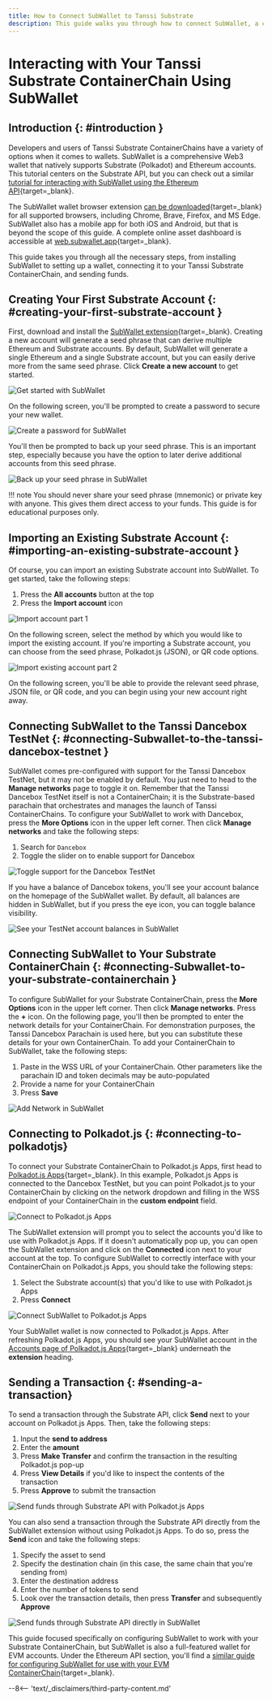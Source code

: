 ```yaml
---
title: How to Connect SubWallet to Tanssi Substrate
description: This guide walks you through how to connect SubWallet, a comprehensive Polkadot, Substrate, and Ethereum wallet, to your Tanssi Substrate ContainerChain. 
---
```


# Interacting with Your Tanssi Substrate ContainerChain Using SubWallet

## Introduction {: #introduction }

Developers and users of Tanssi Substrate ContainerChains have a variety of options when it comes to wallets. SubWallet is a comprehensive Web3 wallet that natively supports Substrate (Polkadot) and Ethereum accounts. This tutorial centers on the Substrate API, but you can check out a similar [tutorial for interacting with SubWallet using the Ethereum API](/builders/interact/ethereum-api/wallets/subwallet){target=\_blank}.

The SubWallet wallet browser extension [can be downloaded](https://www.subwallet.app/download.html){target=\_blank} for all supported browsers, including Chrome, Brave, Firefox, and MS Edge. SubWallet also has a mobile app for both iOS and Android, but that is beyond the scope of this guide. A complete online asset dashboard is accessible at [web.subwallet.app](https://web.subwallet.app/){target=\_blank}.

This guide takes you through all the necessary steps, from installing SubWallet to setting up a wallet, connecting it to your Tanssi Substrate ContainerChain, and sending funds.

## Creating Your First Substrate Account {: #creating-your-first-substrate-account }

First, download and install the [SubWallet extension](https://www.subwallet.app/download.html){target=\_blank}. Creating a new account will generate a seed phrase that can derive multiple Ethereum and Substrate accounts. By default, SubWallet will generate a single Ethereum and a single Substrate account, but you can easily derive more from the same seed phrase. Click **Create a new account** to get started.

![Get started with SubWallet](/images/builders/interact/substrate-api/wallets/subwallet/subwallet-1.png)

On the following screen, you'll be prompted to create a password to secure your new wallet.

![Create a password for SubWallet](/images/builders/interact/substrate-api/wallets/subwallet/subwallet-2.png)

You'll then be prompted to back up your seed phrase. This is an important step, especially because you have the option to later derive additional accounts from this seed phrase.

![Back up your seed phrase in SubWallet](/images/builders/interact/substrate-api/wallets/subwallet/subwallet-3.png)

!!! note
    You should never share your seed phrase (mnemonic) or private key with anyone. This gives them direct access to your funds. This guide is for educational purposes only.

## Importing an Existing Substrate Account {: #importing-an-existing-substrate-account }

Of course, you can import an existing Substrate account into SubWallet. To get started, take the following steps:

1. Press the **All accounts** button at the top
2. Press the **Import account** icon

![Import account part 1](/images/builders/interact/substrate-api/wallets/subwallet/subwallet-4.png)

On the following screen, select the method by which you would like to import the existing account. If you're importing a Substrate account, you can choose from the seed phrase, Polkadot.js (JSON), or QR code options.

![Import existing account part 2](/images/builders/interact/substrate-api/wallets/subwallet/subwallet-5.png)

On the following screen, you'll be able to provide the relevant seed phrase, JSON file, or QR code, and you can begin using your new account right away.

## Connecting SubWallet to the Tanssi Dancebox TestNet {: #connecting-Subwallet-to-the-tanssi-dancebox-testnet }

SubWallet comes pre-configured with support for the Tanssi Dancebox TestNet, but it may not be enabled by default. You just need to head to the **Manage networks** page to toggle it on. Remember that the Tanssi Dancebox TestNet itself is not a ContainerChain; it is the Substrate-based parachain that orchestrates and manages the launch of Tanssi ContainerChains. To configure your SubWallet to work with Dancebox, press the **More Options** icon in the upper left corner. Then click **Manage networks** and take the following steps:

1. Search for `Dancebox`
2. Toggle the slider on to enable support for Dancebox

![Toggle support for the Dancebox TestNet](/images/builders/interact/substrate-api/wallets/subwallet/subwallet-6.png)

If you have a balance of Dancebox tokens, you'll see your account balance on the homepage of the SubWallet wallet. By default, all balances are hidden in SubWallet, but if you press the eye icon, you can toggle balance visibility.

![See your TestNet account balances in SubWallet](/images/builders/interact/substrate-api/wallets/subwallet/subwallet-7.png)

## Connecting SubWallet to Your Substrate ContainerChain {: #connecting-Subwallet-to-your-substrate-containerchain }

To configure SubWallet for your Substrate ContainerChain, press the **More Options** icon in the upper left corner. Then click **Manage networks**. Press the **+** icon. On the following page, you'll then be prompted to enter the network details for your ContainerChain. For demonstration purposes, the Tanssi Dancebox Parachain is used here, but you can substitute these details for your own ContainerChain. To add your ContainerChain to SubWallet, take the following steps:

1. Paste in the WSS URL of your ContainerChain. Other parameters like the parachain ID and token decimals may be auto-populated
2. Provide a name for your ContainerChain
3. Press **Save**

![Add Network in SubWallet](/images/builders/interact/substrate-api/wallets/subwallet/subwallet-8.png)

## Connecting to Polkadot.js {: #connecting-to-polkadotjs}

To connect your Substrate ContainerChain to Polkadot.js Apps, first head to [Polkadot.js Apps](https://polkadot.js.org/apps/?rpc=wss%3A%2F%2Ffraa-dancebox-rpc.a.dancebox.tanssi.network#/accounts){target=\_blank}. In this example, Polkadot.js Apps is connected to the Dancebox TestNet, but you can point Polkadot.js to your ContainerChain by clicking on the network dropdown and filling in the WSS endpoint of your ContainerChain in the **custom endpoint** field.

![Connect to Polkadot.js Apps](/images/builders/interact/substrate-api/wallets/subwallet/subwallet-9.png)

The SubWallet extension will prompt you to select the accounts you'd like to use with Polkadot.js Apps. If it doesn't automatically pop up, you can open the SubWallet extension and click on the **Connected** icon next to your account at the top. To configure SubWallet to correctly interface with your ContainerChain on Polkadot.js Apps, you should take the following steps:

1. Select the Substrate account(s) that you'd like to use with Polkadot.js Apps
2. Press **Connect**

![Connect SubWallet to Polkadot.js Apps](/images/builders/interact/substrate-api/wallets/subwallet/subwallet-10.png)

Your SubWallet wallet is now connected to Polkadot.js Apps. After refreshing Polkadot.js Apps, you should see your SubWallet account in the [Accounts page of Polkadot.js Apps](https://polkadot.js.org/apps/?rpc=wss%3A%2F%2Ffraa-dancebox-rpc.a.dancebox.tanssi.network#/accounts){target=\_blank} underneath the **extension** heading.

## Sending a Transaction {: #sending-a-transaction}

To send a transaction through the Substrate API, click **Send** next to your account on Polkadot.js Apps. Then, take the following steps:

1. Input the **send to address**
2. Enter the **amount**
3. Press **Make Transfer** and confirm the transaction in the resulting Polkadot.js pop-up
4. Press **View Details** if you'd like to inspect the contents of the transaction
5. Press **Approve** to submit the transaction

![Send funds through Substrate API with Polkadot.js Apps](/images/builders/interact/substrate-api/wallets/subwallet/subwallet-11.png)

You can also send a transaction through the Substrate API directly from the SubWallet extension without using Polkadot.js Apps. To do so, press the **Send** icon and take the following steps:

1. Specify the asset to send
2. Specify the destination chain (in this case, the same chain that you're sending from)
3. Enter the destination address
4. Enter the number of tokens to send
5. Look over the transaction details, then press **Transfer** and subsequently **Approve**

![Send funds through Substrate API directly in SubWallet](/images/builders/interact/substrate-api/wallets/subwallet/subwallet-12.png)

This guide focused specifically on configuring SubWallet to work with your Substrate ContainerChain, but SubWallet is also a full-featured wallet for EVM accounts. Under the Ethereum API section, you'll find a [similar guide for configuring SubWallet for use with your EVM ContainerChain](/builders/interact/ethereum-api/wallets/subwallet){target=\_blank}.

--8<-- 'text/_disclaimers/third-party-content.md'
